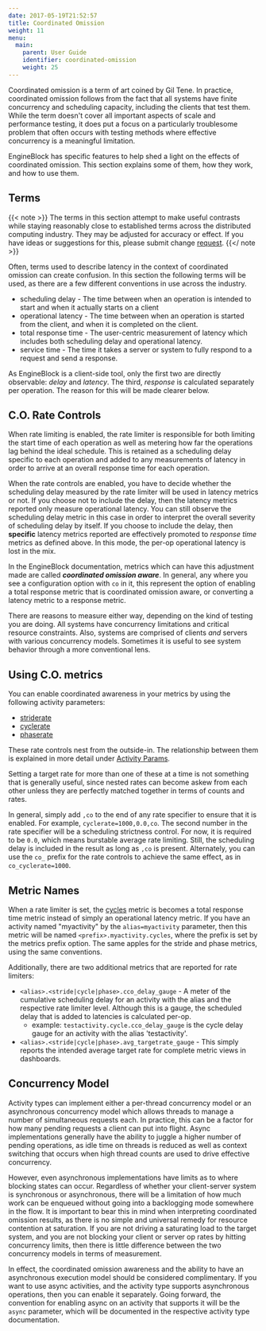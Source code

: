 ```yaml
---
date: 2017-05-19T21:52:57
title: Coordinated Omission
weight: 11
menu:
  main:
    parent: User Guide
    identifier: coordinated-omission
    weight: 25
---
```


Coordinated omission is a term of art coined by Gil Tene. In practice,
coordinated omission follows from the fact that all systems have finite
concurrency and scheduling capacity, including the clients that test them. While
the term doesn't cover all important aspects of scale and performance testing,
it does put a focus on a particularly troublesome problem that often occurs with
testing methods where effective concurrency is a meaningful limitation.

EngineBlock has specific features to help shed a light on the effects of
coordinated omission. This section explains some of them, how they work, and how
to use them.

## Terms

{{< note >}}
The terms in this section attempt to make useful contrasts while
staying reasonably close to established terms across the distributed computing
industry. They may be adjusted for accuracy or effect. If you have ideas or
suggestions for this, please submit change 
[request](https://github.com/engineblock/engineblock/issues).
{{</ note >}}

Often, terms used to describe latency in the context of coordinated omission can
create confusion. In this section the following terms will be used, as there are
a few different conventions in use across the industry.

- scheduling delay - The time between when an operation is intended to start 
  and when it actually starts on a client
- operational latency - The time between when an operation is started from the 
  client, and when it is completed on the client.
- total response time - The user-centric measurement of latency which includes 
  both scheduling delay and operational latency.
- service time - The time it takes a server or system to fully respond to a 
  request and send a response.


As EngineBlock is a client-side tool, only the first two are directly
observable: *delay* and *latency*. The third, *response* is calculated
separately per operation. The reason for this will be made clearer below.

## C.O. Rate Controls

When rate limiting is enabled, the rate limiter is responsible for both limiting
the start time of each operation as well as metering how far the operations lag
behind the ideal schedule. This is retained as a scheduling delay specific to
each operation and added to any measurements of latency in order to arrive at an
overall response time for each operation.

When the rate controls are enabled, you have to decide whether the scheduling
delay measured by the rate limiter will be used in latency metrics or not. If
you choose not to include the delay, then the latency metrics reported only
measure operational latency. You can still observe the scheduling delay metric
in this case in order to interpret the overall severity of scheduling delay by
itself. If you choose to include the delay, then **specific** latency metrics
reported are effectively promoted to *response time* metrics as defined above.
In this mode, the per-op operational latency is lost in the mix.

In the EngineBlock documentation, metrics which can have this adjustment made
are called ***coordinated omission aware***. In general, any where you see a
configuration option with `co` in it, this represent the option of enabling a
total response metric that is coordinated omission aware, or converting a
latency metric to a response metric.

There are reasons to measure either way, depending on the kind of testing you
are doing. All systems have concurrency limitations and critical resource
constraints. Also, systems are comprised of clients *and* servers with various
concurrency models. Sometimes it is useful to see system behavior through a more
conventional lens.

## Using C.O. metrics

You can enable coordinated awareness in your metrics by using the following activity parameters:

- [striderate](/parameters/activity_params/#striderate)
- [cyclerate](/parameters/activity_params/#cyclerate)
- [phaserate](/parameters/activity_params/#phaserate)

These rate controls nest from the outside-in. The relationship between them is explained
in more detail under [Activity Params](/parameters/activity_params).

Setting a target rate for more than one of these at a time is not something that is
generally useful, since nested rates can become askew from each other unless they are
perfectly matched together in terms of counts and rates.

In general, simply add `,co` to the end of any rate specifier to ensure that it is enabled.
For example, `cyclerate=1000,0.0,co`. The second number in the rate specifier will be
a scheduling strictness control. For now, it is required to be `0.0`, which means burstable
average rate limiting. Still, the scheduling delay is included in the result as long as `,co`
is present. Alternately, you can use the `co_` prefix for the rate controls to achieve
the same effect, as in `co_cyclerate=1000`.

## Metric Names

When a rate limiter is set, the [cycles](/user-guide/standard_metrics/#cycles)
metric is becomes a total response time metric instead of simply an operational
latency metric. If you have an activity named "myactivity" by the
`alias=myactivity` parameter, then this metric will be named
`<prefix>.myactivity.cycles`, where the prefix is set by the metrics prefix
option. The same apples for the stride and phase metrics, using the same
conventions.

Additionally, there are two additional metrics that are reported for rate limiters:

- `<alias>.<stride|cycle|phase>.cco_delay_gauge` - A meter of the cumulative
  scheduling delay for an activity with the alias and the respective rate limiter
  level. Although this is a gauge, the scheduled delay that is added to latencies is calculated
  per-op.
  - example: `testactivity.cycle.cco_delay_gauge` is the cycle delay gauge for an activity with the alias
    'testactivity'.
- `<alias>.<stride|cycle|phase>.avg_targetrate_gauge` - This simply reports the intended average
  target rate for complete metric views in dashboards.
  
## Concurrency Model

Activity types can implement either a per-thread concurrency model or an asynchronous concurrency
model which allows threads to manage a number of simultaneous requests each. In practice, this can
be a factor for how many pending requests a client can put into flight. Async implementations generally 
have the ability to juggle a higher number of pending operations, as idle time on threads is reduced
as well as context switching that occurs when high thread counts are used to drive effective concurrency.

However, even asynchronous implementations have limits as to where blocking states can occur. Regardless
of whether your client-server system is synchronous or asynchronous, there will be a limitation of
how much work can be enqueued without going into a backlogging mode somewhere in the flow. It is
important to bear this in mind when interpreting coordinated omission results, as there is no simple
and universal remedy for resource contention at saturation. If you are not driving a saturating load
to the target system, and you are not blocking your client or server op rates by hitting 
concurrency limits, then there is little difference between the two concurrency models in terms of
measurement.

In effect, the coordinated omission awareness and the ability to have an asynchronous execution model
should be considered complimentary. If you want to use async activities, and the activity type supports
asynchronous operations, then you can enable it separately. Going forward, the convention for enabling
async on an activity that supports it will be the `async` parameter, which will be documented
in the respective activity type documentation.




    
    


 
 



